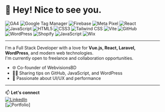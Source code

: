 <h1 >👋 Hey! Nice to see you.</h1>

<p align="center">


![GA4](https://img.shields.io/badge/Google%20Analytics%204-FABC05?style=flat-square&logo=googleanalytics&logoColor=black)
![Google Tag Manager](https://img.shields.io/badge/GTM-34A853?style=flat-square&logo=googletagmanager&logoColor=white)
![Firebase](https://img.shields.io/badge/Firebase-FFCA28?style=flat-square&logo=firebase&logoColor=black)
![Meta Pixel](https://img.shields.io/badge/Meta%20Pixel-1877F2?style=flat-square&logo=meta&logoColor=white)
![React](https://img.shields.io/badge/React-61DAFB?style=flat-square&logo=react&logoColor=black)
![JavaScript](https://img.shields.io/badge/JavaScript-F7DF1E?style=flat-square&logo=javascript&logoColor=black)
![HTML5](https://img.shields.io/badge/HTML5-E34F26?style=flat-square&logo=html5&logoColor=white)
![CSS3](https://img.shields.io/badge/CSS3-1572B6?style=flat-square&logo=css3&logoColor=white)
![Tailwind CSS](https://img.shields.io/badge/TailwindCSS-06B6D4?style=flat-square&logo=tailwindcss&logoColor=white)
![Vite](https://img.shields.io/badge/Vite-646CFF?style=flat-square&logo=vite&logoColor=white)
![GitHub](https://img.shields.io/badge/GitHub-181717?style=flat-square&logo=github&logoColor=white)
![WordPress](https://img.shields.io/badge/WordPress-21759B?style=flat-square&logo=wordpress&logoColor=white)
![Shopify](https://img.shields.io/badge/Shopify-7AB55C?style=flat-square&logo=shopify&logoColor=white)
![JavaScript](https://img.shields.io/badge/JavaScript-F7DF1E?style=flat-square&logo=javascript&logoColor=black)
![Wix](https://img.shields.io/badge/Wix-000000?style=flat-square&logo=wix&logoColor=white)


</p>

---

I'm a Full Stack Developer with a love for **Vue.js, React, Laravel, WordPress**, and modern web technologies.  
I'm currently open to freelance and collaboration opportunities.

- 🌐 Co-founder of WebvisionsBD
- 🧑‍🏫 Sharing tips on GitHub, JavaScript, and WordPress
- 🎯 Passionate about UI/UX and performance

---

📫 **Let's connect**  
[![LinkedIn](https://img.shields.io/badge/-LinkedIn-blue?style=flat-square&logo=linkedin&logoColor=white)](https://www.linkedin.com/in/YOURUSERNAME)  
[![Portfolio]([https://img.shields.io/badge/-Portfolio-000?style=flat-square&logo=web](https://krishnoroy.com/))]
